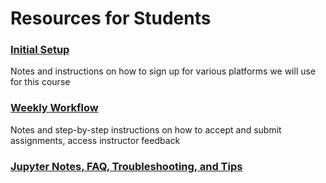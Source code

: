 # Resources for Students 

### [Initial Setup](student_initial_setup.md)
Notes and instructions on how to sign up for various platforms we will use for this course

### [Weekly Workflow](student_weekly_workflow.md)
Notes and step-by-step instructions on how to accept and submit assignments, access instructor feedback

### [Jupyter Notes, FAQ, Troubleshooting, and Tips](../jupyter_notes.md)
